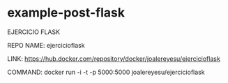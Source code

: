 # example-post-flask

EJERCICIO FLASK

REPO NAME: ejercicioflask

LINK: https://hub.docker.com/repository/docker/joalereyesu/ejercicioflask

COMMAND: docker run -i -t -p 5000:5000 joalereyesu/ejercicioflask

